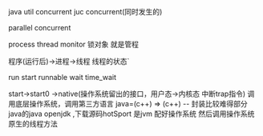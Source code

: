 



java util concurrent    juc  concurrent(同时发生的)

parallel
concurrent

process
thread
monitor 锁对象 就是管程


程序(运行后)->进程->线程
线程的状态`

run
start
runnable
wait
time_wait


start->start0 ->native(操作系统留出的接口，用户态->内核态 中断trap指令)
调用底层操作系统，调用第三方语言
java=(c++) =>  (c++) -- 封装比较难得部分
java的java openjdk ,下载源码hotSport  是jvm 配好操作系统 然后调用操作系统原生的线程方法
